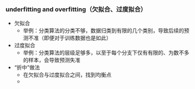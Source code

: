 ### underfitting and overfitting（欠拟合、过度拟合）
- 欠拟合
  - 举例：分类算法的分类不够，数据归类到有限的几个类别，导致后续的预测不准（即便对于训练数据也是如此）
- 过度拟合
  - 举例：分类算法的层级足够多，以至于每个分支下仅有有限的、为数不多的样本，会导致预测失准
- “折中”做法
  - 在欠拟合与过度拟合之间，找到均衡点
  - 